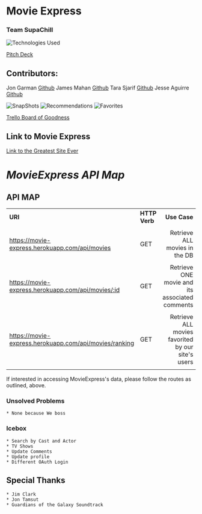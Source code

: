 # Movie Express
### Team SupaChill

![Technologies Used](https://i.imgur.com/V5wbqox.png)


[Pitch Deck](https://docs.google.com/presentation/d/1Z-ng_6QpUF0pMHOfKNxfRfOLiK-uaXYOyxv94g3kKgI/edit)


## Contributors:
Jon Garman [Github](https://github.com/jonegarm2)
James Mahan [Github](https://github.com/jcmahan)
Tara Sjarif [Github](https://github.com/mhsjarif)
Jesse Aguirre [Github](https://github.com/Jaguirre123)

![SnapShots](https://i.imgur.com/fi83cV0.png)
![Recommendations](https://i.imgur.com/tiTGOET.png)
![Favorites](https://i.imgur.com/x2R0sIx.png)

[Trello Board of Goodness](https://trello.com/b/A1ViE8Rq/movieexpress)

## Link to Movie Express
[Link to the Greatest Site Ever](https://movie-express.herokuapp.com/)

# *MovieExpress API Map*

## API MAP
| | | |
| :---         |    ---       | ---:
|**URI**|**HTTP Verb**|**Use Case**|
| | | |
| https://movie-express.herokuapp.com/api/movies | GET | Retrieve ALL movies in the DB |
| | | |
| https://movie-express.herokuapp.com/api/movies/:id | GET | Retrieve ONE movie and its associated comments|
| | | |
| https://movie-express.herokuapp.com/api/movies/ranking	  | GET | Retrieve ALL movies favorited by our site's users |
||||

If interested in accessing MovieExpress's data, please follow the routes as outlined, above.


### Unsolved Problems
    * None because We boss

### Icebox
    * Search by Cast and Actor
    * TV Shows
    * Update Comments
    * Update profile
    * Different OAuth Login

## Special Thanks
    * Jim Clark
    * Jon Tamsut
    * Guardians of the Galaxy Soundtrack

